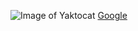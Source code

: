 ![Image of Yaktocat](https://octodex.github.com/images/yaktocat.png)
[Google](https://www.google.com/)
